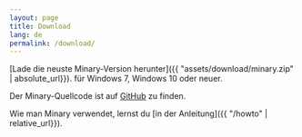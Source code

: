 ```yaml
---
layout: page
title: Download
lang: de
permalink: /download/
---
```


[Lade die neuste Minary-Version herunter]({{ "assets/download/minary.zip" | absolute_url}}). für Windows 7, Windows 10 oder neuer.

Der Minary-Quellcode ist auf [GitHub](https://www.github.com/minary) zu finden.

Wie man Minary verwendet, lernst du [in der Anleitung]({{ "/howto" | relative_url}}).
